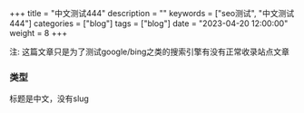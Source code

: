 +++
title = "中文测试444"
description = ""
keywords = ["seo测试", "中文测试444"]
categories = ["blog"]
tags = ["blog"]
date = "2023-04-20 12:00:00"
weight = 8
+++


注:  这篇文章只是为了测试google/bing之类的搜索引擎有没有正常收录站点文章

### 类型 
标题是中文，没有slug



